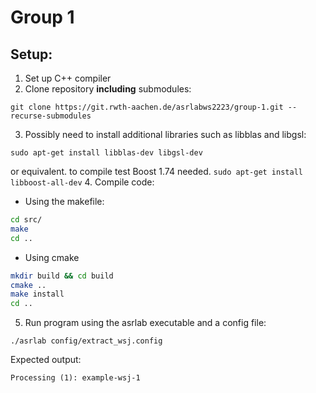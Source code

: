 # Group 1

## Setup:

1. Set up C++ compiler
2. Clone repository **including** submodules:
```
git clone https://git.rwth-aachen.de/asrlabws2223/group-1.git --recurse-submodules
```
3. Possibly need to install additional libraries such as libblas and libgsl:
```
sudo apt-get install libblas-dev libgsl-dev
```
or equivalent.
to compile test Boost 1.74 needed. `sudo apt-get install libboost-all-dev`
4. Compile code:
  - Using the makefile:
  ```bash
  cd src/
  make
  cd ..
  ```
  - Using cmake
  ```bash
  mkdir build && cd build
  cmake ..
  make install
  cd ..
  ```
5. Run program using the asrlab executable and a config file:
```
./asrlab config/extract_wsj.config
```
Expected output:
```
Processing (1): example-wsj-1
```

